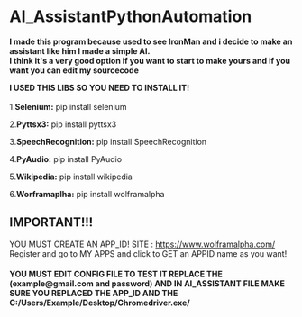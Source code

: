 # AI_AssistantPythonAutomation

<b>I made this program because used to see IronMan and i decide to make an assistant like him
I made a simple AI.<br>I think it's a very good option if you want to start to make yours and if you want you can edit my sourcecode</b>

<b>I USED THIS LIBS SO YOU NEED TO INSTALL IT!</b><br>
<br>
1.<b>Selenium:</b>
pip install selenium

2.<b>Pyttsx3:</b>
pip install pyttsx3

3.<b>SpeechRecognition:</b>
pip install SpeechRecognition

4.<b>PyAudio:</b>
pip install PyAudio

5.<b>Wikipedia:</b>
pip install wikipedia

6.<b>Worframaplha:</b>
pip install wolframalpha

<b><h2>IMPORTANT!!!<br></b></h2>
YOU MUST CREATE AN APP_ID! 
SITE : https://www.wolframalpha.com/ <br>
Register and go to MY APPS  and click to GET an APPID name as you want!


<h4>YOU MUST EDIT CONFIG FILE TO TEST IT REPLACE THE (example@gmail.com and password) AND IN AI_ASSISTANT FILE MAKE SURE YOU REPLACED THE APP_ID AND THE C:/Users/Example/Desktop/Chromedriver.exe/ </h4>
